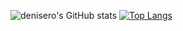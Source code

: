 ![denisero's GitHub stats](https://github-readme-stats.vercel.app/api?username=denisero21&show_icons=true&theme=radical)
[![Top Langs](https://github-readme-stats.vercel.app/api/top-langs/?username=denisero21&layout=compact&theme=radical&hide=pascal,scss,html,css)](https://github.com/anuraghazra/github-readme-stats)


<!--
**denisero21/denisero21** is a ✨ _special_ ✨ repository because its `README.md` (this file) appears on your GitHub profile.

Here are some ideas to get you started:

- 🔭 I’m currently working on ...
- 🌱 I’m currently learning ...
- 👯 I’m looking to collaborate on ...
- 🤔 I’m looking for help with ...
- 💬 Ask me about ...
- 📫 How to reach me: ...
- 😄 Pronouns: ...
- ⚡ Fun fact: ...
-->
